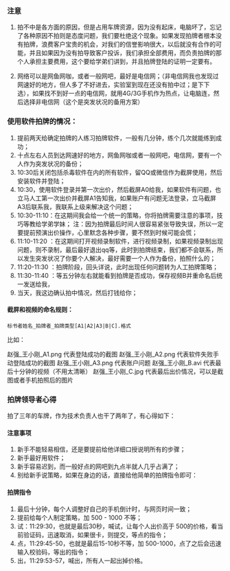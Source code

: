 ### 注意

1. 拍不中是各方面的原因，但是占用车牌资源，因为没有起床，电脑坏了，忘记了各种原因不拍则是态度问题，我们要杜绝这个现象。如果发现拍牌者根本没有拍牌，浪费客户宝贵的机会，对我们的信誉影响很大，以后就没有合作的可能，并且如果因为没有拍导致客户投诉，我们承担全部费用，而负责拍牌的那个人承担主要费用，这个要给学弟们讲到，并且拍牌登陆的证明一定要有。

2. 网络可以是网鱼网咖，或者一般网吧，最好是电信网；（非电信网我也发现过网速好的地方，但人多了不好进去，实验室到现在还没有拍中过；是下下选），如果找不到好一点的电信网，就用4G/3G手机作为热点，让电脑连，然后选择非电信网（这个是突发状况的备用方案）

### 使用软件拍牌的情况：

1. 提前两天给确定拍牌的人练习拍牌软件，一般有几分钟，练个几次就能练到成功；
2. 十点左右人员到达网速好的地方，网鱼网咖或者一般网吧，电信网，要有一个人作为突发状况的备份；
3. 10:30后关闭包括杀毒软件在内的所有软件，留QQ或微信作为截屏使用，然后安装软件并登陆； 
4. 10:30，使用软件登录并第一次出价，然后截屏A0给我，如果软件有问题，也立马人工第一次出价并截屏A1告知我，如果账户有问题无法登录，立马截屏A3后联系我，我联系上级来解决这个问题；
5. 10:30-11:10：在这期间我会给一个统一的策略，你将拍牌需要注意的事项，技巧等教给学弟学妹；
注：因为拍牌最后时间人很容易紧张导致失误，所以一定要提前预演出价操作，心里默念各种步骤，要不然到时候可能会慌；
6. 11:10-11:20 ：在这期间打开视频录制软件，进行视频录制，如果视频录制出现问题，则不录制，最后最好退出qq等，此时到拍牌结束，我们都不会联系，所以发生突发状况了你要个人解决，最好需要一个人作为备份，拍照什么的；
7. 11:20-11:30 ：拍牌阶段，回头详说，此时出现任何问题转为人工拍牌策略；
8. 11:30-11:40 ：等五分钟左右就能看到拍牌是否成功，保存视频B并重命名后统一发送给我，
9. 当天，我这边确认拍中情况，然后打钱给你；

#### 截屏和视频的命名规则：

	标书者姓名_拍牌者_拍牌类型[A1|A2|A3|B|C].格式

比如：

赵强_王小刚_A1.png 代表登陆成功的截图
赵强_王小刚_A2.png 代表软件失败手动登陆成功的截图
赵强_王小刚_A3.png 代表账户问题
赵强_王小刚_B.avi 代表最后十分钟的视频（不用太清晰）
赵强_王小刚_C.jpg 代表最后出价情况，可以是截图或者手机拍照后的图片



### 拍牌领导者心得

拍了三年的车牌，作为技术负责人也干了两年了，有心得如下：

#### 注意事项

1. 新手不能轻易相信，还是要提前给他详细口授说明所有的步骤；
2. 新手最好用软件；
3. 新手容易迟到，而一般好点的网吧到九点半就人几乎占满了；
4. 别给新手说策略，如果在身边的话，直接给他简单的拍牌指令即可：

#### 拍牌指令

1. 最后十分钟，每个人调整好自己的手机倒计时，与网页时间一致；
1. 提前给每个人制定策略，加 500 - 1000 不等；
2. 试：11:29:30，也就是最后30秒，喊试，让每个人出价高于 500的价格，看当前验证码，迅速取消，如果很卡，则提交，等点的指令；
3. 点，11:29:45-50，也就是最后15-10秒不等，加 500-1000，点了之后会迅速输入校验码，等出的指令；
4. 出，11:29:53-57，喊出，所有人一起出掉价格。
